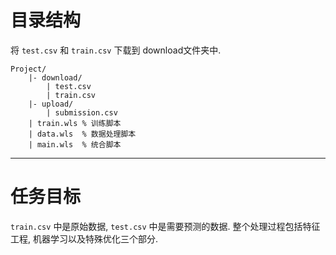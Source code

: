 # 目录结构
将 `test.csv` 和 `train.csv` 下载到 download文件夹中.

```text
Project/
    |- download/
        | test.csv
        | train.csv
    |- upload/
        | submission.csv
    | train.wls % 训练脚本
    | data.wls  % 数据处理脚本
    | main.wls  % 统合脚本
```

---

# 任务目标
`train.csv` 中是原始数据, `test.csv` 中是需要预测的数据.
整个处理过程包括特征工程, 机器学习以及特殊优化三个部分.